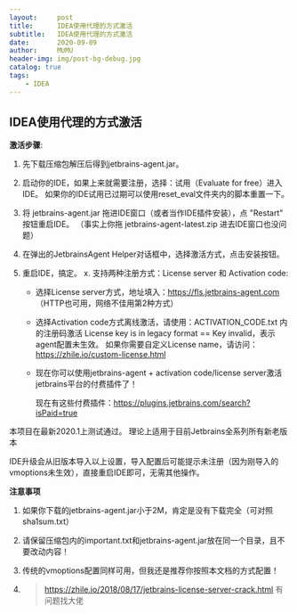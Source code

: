 ```yaml
---
layout:     post
title:      IDEA使用代理的方式激活
subtitle:   IDEA使用代理的方式激活
date:       2020-09-09
author:     MUMU
header-img: img/post-bg-debug.jpg
catalog: true
tags:
    - IDEA
---
```


## IDEA使用代理的方式激活

**激活步骤**:

 1. 先下载压缩包解压后得到jetbrains-agent.jar。

 2. 启动你的IDE，如果上来就需要注册，选择：试用（Evaluate for free）进入IDE。
    如果你的IDE试用已过期可以使用reset_eval文件夹内的脚本重置一下。
 3. 将 jetbrains-agent.jar 拖进IDE窗口（或者当作IDE插件安装），点 "Restart" 按钮重启IDE。
    （事实上你拖 jetbrains-agent-latest.zip 进去IDE窗口也没问题）
 4. 在弹出的JetbrainsAgent Helper对话框中，选择激活方式，点击安装按钮。
 5. 重启IDE，搞定。
 x. 支持两种注册方式：License server 和 Activation code:
        
    - 选择License server方式，地址填入：https://fls.jetbrains-agent.com （HTTP也可用，网络不佳用第2种方式）
    - 选择Activation code方式离线激活，请使用：ACTIVATION_CODE.txt 内的注册码激活
        License key is in legacy format == Key invalid，表示agent配置未生效。
        如果你需要自定义License name，请访问：https://zhile.io/custom-license.html
    - 现在你可以使用jetbrains-agent + activation code/license server激活jetbrains平台的付费插件了！
    
        现在有这些付费插件：https://plugins.jetbrains.com/search?isPaid=true

 本项目在最新2020.1上测试通过。
 理论上适用于目前Jetbrains全系列所有新老版本

 IDE升级会从旧版本导入以上设置，导入配置后可能提示未注册（因为刚导入的vmoptions未生效），直接重启IDE即可，无需其他操作。

**注意事项**

1. 如果你下载的jetbrains-agent.jar小于2M，肯定是没有下载完全（可对照sha1sum.txt）

2. 请保留压缩包内的important.txt和jetbrains-agent.jar放在同一个目录，且不要改动内容！

3. 传统的vmoptions配置同样可用，但我还是推荐你按照本文档的方式配置！

4. > https://zhile.io/2018/08/17/jetbrains-license-server-crack.html 有问题找大佬

   